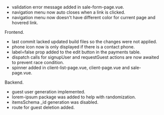 * validation error message added in sale-form-page.vue.
* navigation menu now auto closes when a link is clicked.
* navigation menu now doesn't have different color for current page and hovered link.

Frontend.
* last commit lacked updated build files so the changes were not applied.
* phone icon now is only displayed if there is a contact phone.
* label=false prop added to the edit button in the payments table.
* dispatch calls for signupUser and requestGuest actions are now awaited to prevent race condition.
* spinner added in client-list-page.vue, client-page.vue and sale-page.vue.

Backend.
* guest user generation implemented.
* lorem-ipsum package was added to help with randomization.
* itemsSchema _id generation was disabled.
* route for guest deletion added.
